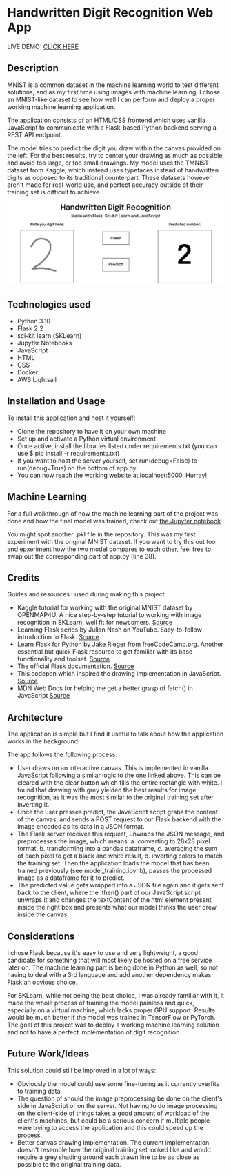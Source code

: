 # Handwritten Digit Recognition Web App

LIVE DEMO: [CLICK HERE](https://flask-app.o2uq7k8vco3du.eu-west-3.cs.amazonlightsail.com/)

## Description

MNIST is a common dataset in the machine learning world to test different solutions, and as my first time using images with machine learning, I chose an MNIST-like dataset to see how well I can perform and deploy a proper working machine learning application.

The application consists of an HTML/CSS frontend which uses vanilla JavaScript to communicate with a Flask-based Python backend serving a REST API endpoint.

The model tries to predict the digit you draw within the canvas provided on the left. For the best results, try to center your drawing as much as possible, and avoid too large, or too small drawings. My model uses the TMNIST dataset from Kaggle, which instead uses typefaces instead of handwritten digits as opposed to its traditional counterpart. These datasets however aren't made for real-world use, and perfect accuracy outside of their training set is difficult to achieve. 

![an image of the working application](https://github.com/balintsipos/handwritten-digit-recognition/blob/main/screenshot.png)

## Technologies used

- Python 3.10
- Flask 2.2
- sci-kit learn (SKLearn)
- Jupyter Notebooks
- JavaScript
- HTML
- CSS
- Docker
- AWS Lightsail

## Installation and Usage

To install this application and host it yourself:

- Clone the repository to have it on your own machine
- Set up and activate a Python virtual environment
- Once active, install the libraries listed under requirements.txt (you can use $ pip install -r requirements.txt)
- If you want to host the server yourself, set run(debug=False) to run(debug=True) on the bottom of app.py
- You can now reach the working website at localhost:5000. Hurray!

## Machine Learning

For a full walkthrough of how the machine learning part of the project was done and how the final model was trained, check out [the Jupyter notebook](https://github.com/balintsipos/handwritten-digit-recognition/blob/main/screenshot.png)

You might spot another .pkl file in the repository. This was my first experiment with the original MNIST dataset. If you want to try this out too and epxeriment how the two model compares to each other, feel free to swap out the corresponding part of app.py (line 38).

## Credits

Guides and resources I used during making this project:

- Kaggle tutorial for working with the original MNIST dataset by OPENMAP4U. A nice step-by-step tutorial to working with image recognition in SKLearn, well fit for newcomers. [Source](https://www.kaggle.com/code/gainknowledge/mnist-scikit-learn-tutorial/notebook)
- Learning Flask series by Julian Nash on YouTube. Easy-to-follow introduction to Flask. [Source](https://www.youtube.com/watch?v=BUmUV8YOzgM&list=PLF2JzgCW6-YY_TZCmBrbOpgx5pSNBD0_L)
- Learn Flask for Python by Jake Rieger from freeCodeCamp.org. Another essential but quick Flask resource to get familiar with its base functionality and toolset. [Source](https://www.youtube.com/watch?v=Z1RJmh_OqeA)
- The official Flask documentation. [Source](https://flask.palletsprojects.com/en/2.2.x/)
- This codepen which inspired the drawing implementation in JavaScript. [Source](https://codepen.io/w2sw2sw2s/pen/VLKEdq)
- MDN Web Docs for helping me get a better grasp of fetch() in JavaScript [Source](https://developer.mozilla.org/en-US/docs/Web/API/Fetch_API/Using_Fetch)

## Architecture

The application is simple but I find it useful to talk about how the application works in the background.

The app follows the following process:
- User draws on an interactive canvas. This is implemented in vanilla JavaScript following a similar logic to the one linked above. This can be cleared with the clear button which fills the entire rectangle with white. I found that drawing with grey yielded the best results for image recognition, as it was the most similar to the original training set after inverting it.
- Once the user presses predict, the JavaScript script grabs the content of the canvas, and sends a POST request to our Flask backend with the image encoded as its data in a JSON format.
- The Flask server receives this request, unwraps the JSON message, and preprocesses the image, which means: a. converting to 28x28 pixel format, b. transforming into a pandas dataframe, c. averaging the sum of each pixel to get a black and white result, d. inverting colors to match the training set. Then the application loads the model that has been trained previously (see model_training.ipynb), passes the processed image as a dataframe for it to predict.
- The predicted value gets wrapped into a JSON file again and it gets sent back to the client, where the .then() part of our JavaScript script unwraps it and changes the textContent of the html element present inside the right box and presents what our model thinks the user drew inside the canvas.

## Considerations

I chose Flask because it's easy to use and very lightweight, a good candidate for something that will most likely be hosted on a free service later on. The machine learning part is being done in Python as well, so not having to deal with a 3rd language and add another dependency makes Flask an obvious choice.

For SKLearn, while not being the best choice, I was already familiar with it, it made the whole process of training the model painless and quick, especially on a virtual machine, which lacks proper GPU support. Results would be much better if the model was trained in TensorFlow or PyTorch. The goal of this project was to deploy a working machine learning solution and not to have a perfect implementation of digit recognition.

## Future Work/Ideas

This solution could still be improved in a lot of ways:

- Obviously the model could use some fine-tuning as it currently overfits to training data.
- The question of should the image preprocessing be done on the client's side in JavaScript or on the server. Not having to do image processing on the client-side of things takes a good amount of workload of the client's machines, but could be a serious concern if multiple people were trying to access the application and this could speed up the process.
- Better canvas drawing implementation. The current implementation doesn't resemble how the original training set looked like and would require a grey shading around each drawn line to be as close as possible to the original training data.
